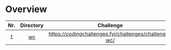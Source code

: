 # Overview

|Nr.|Directory|Challenge|Status|
|:-:|:-:|:-:|:-:|
|1|[wc](wc)|https://codingchallenges.fyi/challenges/challenge-wc/|Under Development|
